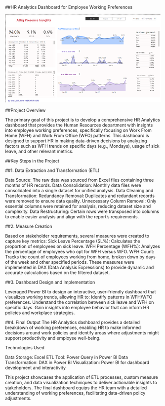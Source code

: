 ##HR Analytics Dashboard for Employee Working Preferences

![Dashboard](https://github.com/aravindp2024/HR_Data_Analytics/blob/main/Presence_Insights.png)


##Project Overview

The primary goal of this project is to develop a comprehensive HR Analytics dashboard that provides the Human Resources department with insights into employee working preferences, specifically focusing on Work From Home (WFH) and Work From Office (WFO) patterns. This dashboard is designed to support HR in making data-driven decisions by analyzing factors such as WFH trends on specific days (e.g., Mondays), usage of sick leave, and other relevant metrics.

##Key Steps in the Project

##1. Data Extraction and Transformation (ETL)

Data Source: The raw data was sourced from Excel files containing three months of HR records.
Data Consolidation: Monthly data files were consolidated into a single dataset for unified analysis.
Data Cleaning and Transformation:
Redundancy Removal: Duplicates and redundant records were removed to ensure data quality.
Unnecessary Column Removal: Only essential columns were retained for analysis, reducing dataset size and complexity.
Data Restructuring: Certain rows were transposed into columns to enable easier analysis and align with the report’s requirements.

##2. Measure Creation

Based on stakeholder requirements, several measures were created to capture key metrics:
Sick Leave Percentage (SL%): Calculates the proportion of employees on sick leave.
WFH Percentage (WFH%): Analyzes the percentage of employees who opt for WFH versus WFO.
WFH Count: Tracks the count of employees working from home, broken down by days of the week and other specified periods.
These measures were implemented in DAX (Data Analysis Expressions) to provide dynamic and accurate calculations based on the filtered dataset.

##3. Dashboard Design and Implementation

Leveraged Power BI to design an interactive, user-friendly dashboard that visualizes working trends, allowing HR to:
Identify patterns in WFH/WFO preferences.
Understand the correlation between sick leave and WFH on specific days.
Gain insights into employee behavior that can inform HR policies and workplace strategies.

##4. Final Output
The HR Analytics dashboard provides a detailed breakdown of working preferences, enabling HR to make informed decisions around work policies and identify areas where adjustments might support productivity and employee well-being.

Technologies Used

Data Storage: Excel
ETL Tool: Power Query in Power BI
Data Transformation: DAX in Power BI
Visualization: Power BI for dashboard development and interactivity


This project showcases the application of ETL processes, custom measure creation, and data visualization techniques to deliver actionable insights to stakeholders. The final dashboard equips the HR team with a detailed understanding of working preferences, facilitating data-driven policy adjustments.
